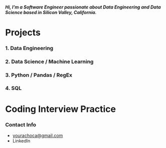 

##### Hi, I’m a Software Engineer passionate about Data Engineering and Data Science based in Silicon Valley, California. 


# **Projects**
### 1. Data Engineering
### 2. Data Science / Machine Learning
### 3. Python / Pandas / RegEx
### 4. SQL


# **Coding Interview Practice**


### Contact Info
- yourachoca@gmail.com
- LinkedIn

